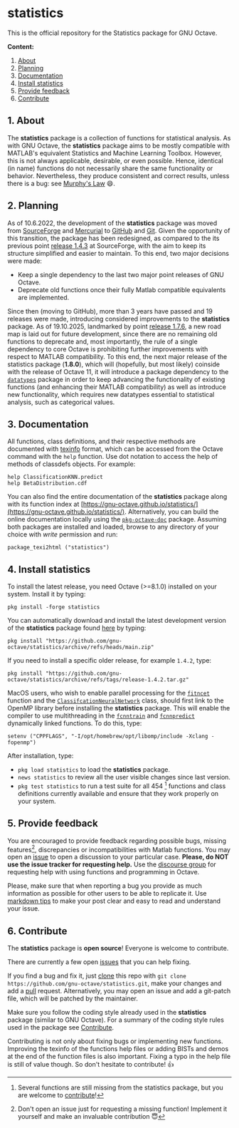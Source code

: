 # statistics

This is the official repository for the Statistics package for GNU Octave.

**Content:**

1. [About](#1-about)
2. [Planning](#2-planning)
3. [Documentation](#2-documentation)
4. [Install statistics](#3-install-statistics)
5. [Provide feedback](#4-provide-feedback)
6. [Contribute](#5-contribute)

## 1. About

The **statistics** package is a collection of functions for statistical analysis. As with GNU Octave, the **statistics** package aims to be mostly compatible with MATLAB's equivalent Statistics and Machine Learning Toolbox. However, this is not always applicable, desirable, or even possible. Hence, identical (in name) functions do not necessarily share the same functionality or behavior. Nevertheless, they produce consistent and correct results, unless there is a bug: see [Murphy's Law](https://en.wikipedia.org/wiki/Murphy's_law) :smile:.

## 2. Planning

As of 10.6.2022, the development of the **statistics** package was moved from [SourceForge](https://octave.sourceforge.io/statistics/) and [Mercurial](https://en.wikipedia.org/wiki/Mercurial) to [GitHub](https://github.com/gnu-octave/statistics) and [Git](https://en.wikipedia.org/wiki/Git). Given the opportunity of this transition, the package has been redesigned, as compared to the its previous point [release 1.4.3](https://octave.sourceforge.io/download.php?package=statistics-1.4.3.tar.gz) at SourceForge, with the aim to keep its structure simplified and easier to maintain. To this end, two major decisions were made:
- Keep a single dependency to the last two major point releases of GNU Octave.
- Deprecate old functions once their fully Matlab compatible equivalents are implemented.

Since then (moving to GitHub), more than 3 years have passed and 19 releases were made, introducing considered improvements to the **statistics** package. As of 19.10.2025, landmarked by point [release 1.7.6](https://github.com/gnu-octave/statistics/releases/tag/release-1.7.6), a new road map is laid out for future development, since there are no remaining old functions to deprecate and, most importantly, the rule of a single dependency to core Octave is prohibiting further improvements with respect to MATLAB compatibility. To this end, the next major release of the statistics package (**1.8.0**), which will (hopefully, but most likely) coinside with the release of Octave 11, it will introduce a package dependency to the [`datatypes`](https://github.com/pr0m1th3as/datatypes) package in order to keep advancing the functionality of existing functions (and enhancing their MATLAB compatibility) as well as introduce new functionality, which requires new datatypes essential to statistical analysis, such as categorical values.

## 3. Documentation
All functions, class definitions, and their respective methods are documented with [texinfo](https://www.gnu.org/software/texinfo/) format, which can be accessed from the Octave command with the `help` function.  Use dot notation to access the help of methods of classdefs objects. For example:
```
help ClassificationKNN.predict
help BetaDistribution.cdf
```
You can also find the entire documentation of the **statistics** package along with its function index at [https://gnu-octave.github.io/statistics/](https://gnu-octave.github.io/statistics/). Alternatively, you can build the online documentation locally using the [`pkg-octave-doc`](https://github.com/gnu-octave/pkg-octave-doc) package. Assuming both packages are installed and loaded, browse to any directory of your choice with *write* permission and run:
```
package_texi2html ("statistics")
```

## 4. Install statistics

To install the latest release, you need Octave (>=8.1.0) installed on your system. Install it by typing:

  `pkg install -forge statistics`

You can automatically download and install the latest development version of the **statistics** package found [here](https://github.com/gnu-octave/statistics/archive/refs/heads/main.zip) by typing:

  `pkg install "https://github.com/gnu-octave/statistics/archive/refs/heads/main.zip"`

If you need to install a specific older release, for example `1.4.2`, type:

  `pkg install "https://github.com/gnu-octave/statistics/archive/refs/tags/release-1.4.2.tar.gz"`

MacOS users, who wish to enable parallel processing for the [`fitncet`](https://gnu-octave.github.io/statistics/fitcnet.html) function and the [`ClassifcationNeuralNetwork`](https://gnu-octave.github.io/statistics/ClassificationNeuralNetwork.html) class, should first link to the OpenMP library before installing the **statistics** package. This will enable the compiler to use multithreading in the [`fcnntrain`](https://gnu-octave.github.io/statistics/fcnntrain.html) and [`fcnnpredict`](https://gnu-octave.github.io/statistics/fcnnpredict.html) dynamically linked functions. To do this, type:

  `setenv ("CPPFLAGS", "-I/opt/homebrew/opt/libomp/include -Xclang -fopenmp")`

After installation, type:
- `pkg load statistics` to load the **statistics** package.
- `news statistics` to review all the user visible changes since last version.
- `pkg test statistics` to run a test suite for all 454 [^1] functions and class definitions currently available and ensure that they work properly on your system.

[^1]: Several functions are still missing from the statistics package, but you are welcome to [contribute](https://github.com/gnu-octave/statistics/blob/main/CONTRIBUTING.md)!

## 5. Provide feedback

You are encouraged to provide feedback regarding possible bugs, missing features[^2], discrepancies or incompatibilities with Matlab functions. You may open an [issue](https://github.com/gnu-octave/statistics/issues) to open a discussion to your particular case. **Please, do NOT use the issue tracker for requesting help.** Use the [discourse group](https://octave.discourse.group/c/help/6) for requesting help with using functions and programming in Octave.

Please, make sure that when reporting a bug you provide as much information as possible for other users to be able to replicate it. Use [markdown tips](https://docs.github.com/en/get-started/writing-on-github/getting-started-with-writing-and-formatting-on-github/basic-writing-and-formatting-syntax) to make your post clear and easy to read and understand your issue.

[^2]: Don't open an issue just for requesting a missing function! Implement it yourself and make an invaluable contribution :innocent:

## 6. Contribute

The **statistics** package is **open source**! Everyone is welcome to contribute.

There are currently a few open [issues](https://github.com/gnu-octave/statistics/issues) that you can help fixing.

If you find a bug and fix it, just [clone](https://github.com/gnu-octave/statistics.git) this repo with `git clone https://github.com/gnu-octave/statistics.git`, make your changes and add a [pull](https://github.com/gnu-octave/statistics/pulls) request. Alternatively, you may open an issue and add a git-patch file, which will be patched by the maintainer.

Make sure you follow the coding style already used in the **statistics** package (similar to GNU Octave). For a summary of the coding style rules used in the package see [Contribute](https://github.com/gnu-octave/statistics/blob/main/CONTRIBUTING.md).

Contributing is not only about fixing bugs or implementing new functions. Improving the texinfo of the functions help files or adding BISTs and demos at the end of the function files is also important. Fixing a typo in the help file is still of value though. So don't hesitate to contribute! :+1:

